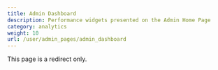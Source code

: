 ```yaml
---
title: Admin Dashboard
description: Performance widgets presented on the Admin Home Page
category: analytics
weight: 10
url: /user/admin_pages/admin_dashboard
---
```


This page is a redirect only.
